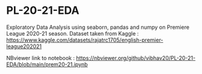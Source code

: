 # PL-20-21-EDA
Exploratory Data Analysis using seaborn, pandas and numpy on Premiere League 2020-21 season. Dataset taken from Kaggle : https://www.kaggle.com/datasets/rajatrc1705/english-premier-league202021

NBviewer link to notebook : https://nbviewer.org/github/vibhav20/PL-20-21-EDA/blob/main/prem20-21.ipynb
